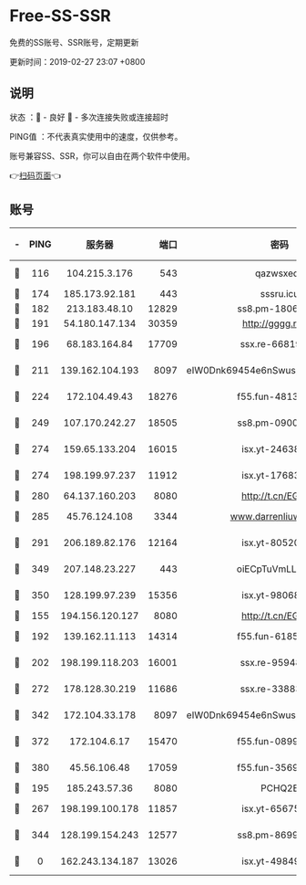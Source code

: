 # Free-SS-SSR

免费的SS账号、SSR账号，定期更新

更新时间：2019-02-27 23:07 +0800

## 说明

状态     ：🙂 - 良好 🙁 - 多次连接失败或连接超时

PING值   ：不代表真实使用中的速度，仅供参考。

账号兼容SS、SSR，你可以自由在两个软件中使用。

👉[扫码页面](https://liesauer.github.io/free-ss-ssr.github.io/)👈

## 账号

|-|PING|服务器|端口|密码|加密方式|区域|
|:----:|:----:|:-----:|-----:|:----:|:----:|:----:|
|🙂|116|104.215.3.176|543|qazwsxedc|aes-256-gcm|JP|
|🙂|174|185.173.92.181|443|sssru.icu|rc4-md5|RU|
|🙂|182|213.183.48.10|12829|ss8.pm-18060932|rc4-md5|RU|
|🙂|191|54.180.147.134|30359|http://gggg.rocks|chacha20|KR|
|🙂|196|68.183.164.84|17709|ssx.re-66819561|aes-256-cfb|US|
|🙂|211|139.162.104.193|8097|eIW0Dnk69454e6nSwuspv9DmS201tQ0D|aes-256-cfb|JP|
|🙂|224|172.104.49.43|18276|f55.fun-48130334|aes-256-cfb|SG|
|🙂|249|107.170.242.27|18505|ss8.pm-09004654|aes-256-cfb|US|
|🙂|274|159.65.133.204|16015|isx.yt-24638094|aes-256-cfb|SG|
|🙂|274|198.199.97.237|11912|isx.yt-17683738|aes-256-cfb|US|
|🙂|280|64.137.160.203|8080|http://t.cn/EGJIyrl|rc4-md5|CA|
|🙂|285|45.76.124.108|3344|www.darrenliuwei.com|aes-256-cfb|AU|
|🙂|291|206.189.82.176|12164|isx.yt-80520846|aes-256-cfb|SG|
|🙂|349|207.148.23.227|443|oiECpTuVmLLxk4Ts|aes-256-cfb|US|
|🙂|350|128.199.97.239|15356|isx.yt-98068563|aes-256-cfb|SG|
|🙂|155|194.156.120.127|8080|http://t.cn/EGJIyrl|rc4-md5|RU|
|🙂|192|139.162.11.113|14314|f55.fun-61852729|aes-256-cfb|SG|
|🙂|202|198.199.118.203|16001|ssx.re-95948292|aes-256-cfb|US|
|🙂|272|178.128.30.219|11686|ssx.re-33883463|aes-256-cfb|SG|
|🙂|342|172.104.33.178|8097|eIW0Dnk69454e6nSwuspv9DmS201tQ0D|aes-256-cfb|SG|
|🙂|372|172.104.6.17|15470|f55.fun-08999050|aes-256-cfb|US|
|🙂|380|45.56.106.48|17059|f55.fun-35691785|aes-256-cfb|US|
|🙁|195|185.243.57.36|8080|PCHQ2E|rc4-md5|US|
|🙁|267|198.199.100.178|11857|isx.yt-65675109|aes-256-cfb|US|
|🙁|344|128.199.154.243|12577|ss8.pm-86995994|aes-256-cfb|SG|
|🙁|0|162.243.134.187|13026|isx.yt-49849893|aes-256-cfb|US|
